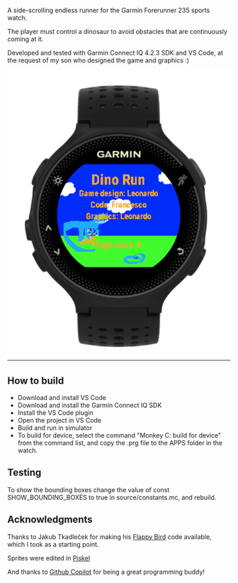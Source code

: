 A side-scrolling endless runner for the Garmin Forerunner 235 sports watch.

The player must control a dinosaur to avoid obstacles that are continuously
coming at it.

Developed and tested with Garmin Connect IQ 4.2.3 SDK and VS Code, 
at the request of my son who designed the game and graphics :)

![Screenshot](assets/screenshot.png)

## How to build

* Download and install VS Code
* Download and install the Garmin Connect IQ SDK
* Install the VS Code plugin
* Open the project in VS Code
* Build and run in simulator
* To build for device, select the command "Monkey C: build for device" from the command list, and copy the .prg file to the APPS folder in the watch.

## Testing

To show the bounding boxes change the value of const SHOW_BOUNDING_BOXES to true in source/constants.mc, and rebuild.

## Acknowledgments

Thanks to Jakub Tkadleček for making his [Flappy Bird](https://github.com/Tkadla-GSG/garmin) code available, which I took as a starting point.

Sprites were edited in [Piskel](https://www.piskelapp.com)

And thanks to [Github Copilot](https://github.com/features/copilot) for being a great programming buddy!
